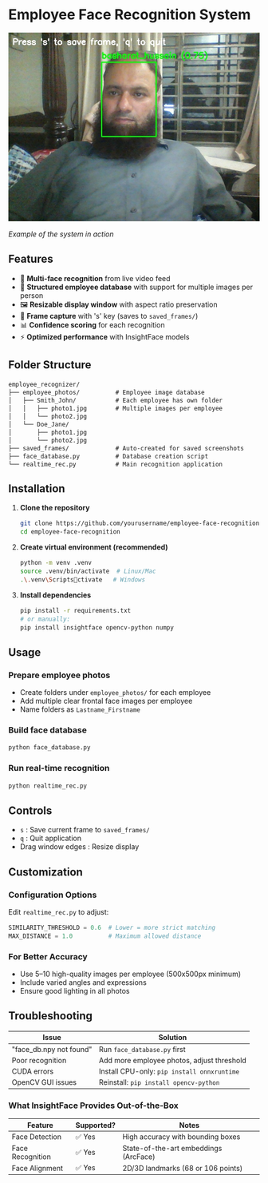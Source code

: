 
# Employee Face Recognition System

![Demo Screenshot](./saved_frames/demo_screenshot.jpg) 

*Example of the system in action*

## Features

- 👥 **Multi-face recognition** from live video feed  
- 📁 **Structured employee database** with support for multiple images per person  
- 🖼️ **Resizable display window** with aspect ratio preservation  
- 📸 **Frame capture** with 's' key (saves to `saved_frames/`)  
- 📊 **Confidence scoring** for each recognition  
- ⚡ **Optimized performance** with InsightFace models  

## Folder Structure

```
employee_recognizer/
├── employee_photos/          # Employee image database
│   ├── Smith_John/           # Each employee has own folder
│   │   ├── photo1.jpg        # Multiple images per employee
│   │   └── photo2.jpg
│   └── Doe_Jane/
│       ├── photo1.jpg
│       └── photo2.jpg
├── saved_frames/             # Auto-created for saved screenshots
├── face_database.py          # Database creation script
└── realtime_rec.py           # Main recognition application
```

## Installation

1. **Clone the repository**
   ```bash
   git clone https://github.com/yourusername/employee-face-recognition.git
   cd employee-face-recognition
   ```

2. **Create virtual environment (recommended)**
   ```bash
   python -m venv .venv
   source .venv/bin/activate  # Linux/Mac
   .\.venv\Scriptsctivate   # Windows
   ```

3. **Install dependencies**
   ```bash
   pip install -r requirements.txt
   # or manually:
   pip install insightface opencv-python numpy
   ```

## Usage

### Prepare employee photos

- Create folders under `employee_photos/` for each employee  
- Add multiple clear frontal face images per employee  
- Name folders as `Lastname_Firstname`  

### Build face database
```bash
python face_database.py
```

### Run real-time recognition
```bash
python realtime_rec.py
```

## Controls

- `s` : Save current frame to `saved_frames/`  
- `q` : Quit application  
- Drag window edges : Resize display  

## Customization

### Configuration Options

Edit `realtime_rec.py` to adjust:

```python
SIMILARITY_THRESHOLD = 0.6  # Lower = more strict matching
MAX_DISTANCE = 1.0          # Maximum allowed distance
```

### For Better Accuracy

- Use 5–10 high-quality images per employee (500x500px minimum)  
- Include varied angles and expressions  
- Ensure good lighting in all photos  

## Troubleshooting

| Issue                    | Solution                              |
|--------------------------|----------------------------------------|
| "face_db.npy not found" | Run `face_database.py` first           |
| Poor recognition        | Add more employee photos, adjust threshold |
| CUDA errors             | Install CPU-only: `pip install onnxruntime` |
| OpenCV GUI issues       | Reinstall: `pip install opencv-python` |


### What InsightFace Provides Out-of-the-Box

| Feature               | Supported? | Notes                                  |
|-----------------------|------------|----------------------------------------|
| Face Detection        | ✅ Yes      | High accuracy with bounding boxes      |
| Face Recognition      | ✅ Yes      | State-of-the-art embeddings (ArcFace)  |
| Face Alignment        | ✅ Yes      | 2D/3D landmarks (68 or 106 points)     |
